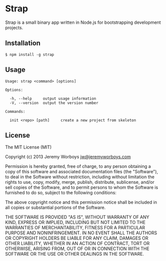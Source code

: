 
# Strap

  Strap is a small binary app written in Node.js for bootstrapping development projects.


## Installation

```
$ npm install -g strap
```


## Usage

```
Usage: strap <command> [options]

Options:

  -h, --help     output usage information
  -V, --version  output the version number

Commands:

  init <repo> [path]     create a new project from skeleton

```


## License

  The MIT License (MIT)

  Copyright (c) 2013 Jeremy Worboys <jw@jeremyworboys.com>

  Permission is hereby granted, free of charge, to any person obtaining a copy
  of this software and associated documentation files (the "Software"), to deal
  in the Software without restriction, including without limitation the rights
  to use, copy, modify, merge, publish, distribute, sublicense, and/or sell
  copies of the Software, and to permit persons to whom the Software is
  furnished to do so, subject to the following conditions:

  The above copyright notice and this permission notice shall be included in
  all copies or substantial portions of the Software.

  THE SOFTWARE IS PROVIDED "AS IS", WITHOUT WARRANTY OF ANY KIND, EXPRESS OR
  IMPLIED, INCLUDING BUT NOT LIMITED TO THE WARRANTIES OF MERCHANTABILITY,
  FITNESS FOR A PARTICULAR PURPOSE AND NONINFRINGEMENT. IN NO EVENT SHALL THE
  AUTHORS OR COPYRIGHT HOLDERS BE LIABLE FOR ANY CLAIM, DAMAGES OR OTHER
  LIABILITY, WHETHER IN AN ACTION OF CONTRACT, TORT OR OTHERWISE, ARISING FROM,
  OUT OF OR IN CONNECTION WITH THE SOFTWARE OR THE USE OR OTHER DEALINGS IN
  THE SOFTWARE.
